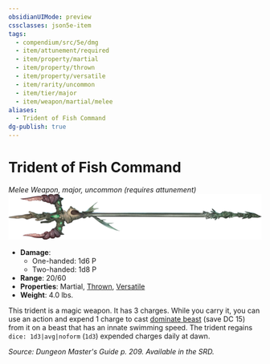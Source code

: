 ```yaml
---
obsidianUIMode: preview
cssclasses: json5e-item
tags:
  - compendium/src/5e/dmg
  - item/attunement/required
  - item/property/martial
  - item/property/thrown
  - item/property/versatile
  - item/rarity/uncommon
  - item/tier/major
  - item/weapon/martial/melee
aliases:
  - Trident of Fish Command
dg-publish: true
---
```

# Trident of Fish Command
*Melee Weapon, major, uncommon (requires attunement)*  
![](https://raw.githubusercontent.com/5etools-mirror-2/5etools-img/main/items/DMG/Trident%20of%20Fish%20Command.webp#right)  

- **Damage**:
  - One-handed: 1d6 P
  - Two-handed: 1d8 P
- **Range**: 20/60
- **Properties**: Martial, [Thrown](/3-Mechanics/CLI/rules/item-properties.md#Thrown), [Versatile](/3-Mechanics/CLI/rules/item-properties.md#Versatile)
- **Weight**: 4.0 lbs.

This trident is a magic weapon. It has 3 charges. While you carry it, you can use an action and expend 1 charge to cast [dominate beast](/Admin/CLI/spells/dominate-beast.md) (save DC 15) from it on a beast that has an innate swimming speed. The trident regains `dice: 1d3|avg|noform` (`1d3`) expended charges daily at dawn.

*Source: Dungeon Master's Guide p. 209. Available in the SRD.*